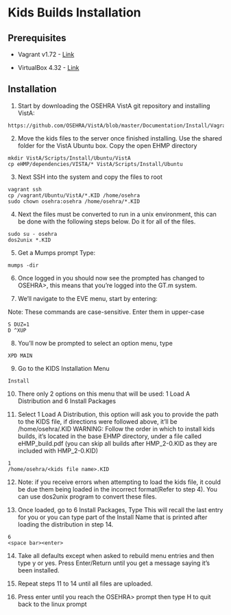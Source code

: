 Kids Builds Installation
========================

Prerequisites
-------------
 * Vagrant v1.72 - [Link](https://www.vagrantup.com/downloads.html)

 * VirtualBox 4.32 - [Link](http://download.virtualbox.org/virtualbox/4.3.2/)


Installation 
------------

1) Start by downloading the OSEHRA VistA git repository and installing VistA:
```
https://github.com/OSEHRA/VistA/blob/master/Documentation/Install/Vagrant.rst
```

2) Move the kids files to the server once finished installing.  Use the shared folder for the VistA Ubuntu box.  Copy the open EHMP directory
```
mkdir VistA/Scripts/Install/Ubuntu/VistA
cp eHMP/dependencies/VISTA/* VistA/Scripts/Install/Ubuntu
```

3) Next SSH into the system and copy the files to root
```
vagrant ssh
cp /vagrant/Ubuntu/VistA/*.KID /home/osehra
sudo chown osehra:osehra /home/osehra/*.KID
```
4) Next the files must be converted to run in a unix environment, this can be done with the following steps below.  Do it for all of the files.
```
sudo su - osehra
dos2unix *.KID
```

5) Get a Mumps prompt
Type:
```
mumps -dir
```

6) Once logged in you should now see the prompted has changed to OSEHRA>, this means that you’re logged into the GT.m system.

7) We’ll navigate to the EVE menu, start by entering: 

Note: These commands are case-sensitive. Enter them in upper-case
```
S DUZ=1  
D ^XUP
```

8) You’ll now be prompted to select an option menu, type
```
XPD MAIN
```

9) Go to the KIDS Installation Menu
```
Install
```

10) There only 2 options on this menu that will be used:  1 Load A Distribution and 6 Install Packages

11) Select 1 Load A Distribution, this option will ask you to provide the path to the KIDS file, if directions were followed above, it’ll be /home/osehra/<kids file name>.KID
 WARNING: Follow the order in which to install kids builds, it’s located in the base EHMP directory, under a file called eHMP_build.pdf (you can skip all builds after HMP_2-0.KID as they are included with HMP_2-0.KID)
 ```
 1
/home/osehra/<kids file name>.KID
 ```

12) Note: if you receive errors when attempting to load the kids file, it could be due them being loaded in the incorrect format(Refer to step 4). You can use dos2unix program to convert these files.

13) Once loaded, go to 6 Install Packages, Type <space bar><Enter> This will recall the last entry for you or you can type part of the Install Name that is printed after loading the distribution in step 14.
```
6
<space bar><enter>
```

14) Take all defaults except when asked to rebuild menu entries and then type y or yes. Press Enter/Return until you get a message saying it’s been installed.

15) Repeat steps 11 to 14 until all files are uploaded.

16) Press enter until you reach the OSEHRA> prompt then type H to quit back to the linux prompt
